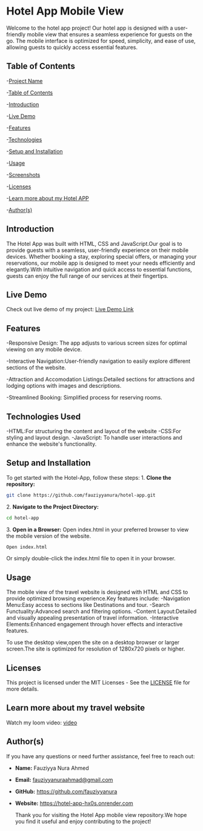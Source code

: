 # Hotel App Mobile View
Welcome to the hotel app project! Our hotel app is designed with a user-friendly mobile view that ensures a seamless experience for guests on the go. The mobile interface is optimized for speed, simplicity, and ease of use, allowing guests to quickly access essential features.


## Table of Contents
-[Project Name](#Project-Name)

-[Table of Contents](#Table-of-Contents)

-[Introduction](#Introduction)

-[Live Demo](#Live-Demo)

-[Features](#Features)

-[Technologies](#Technologies)

-[Setup and Installation](#Setup-and-Installation)

-[Usage](#Usage)

-[Screenshots](#Screenshots)

-[Licenses](#Licenses)

-[Learn more about my Hotel APP](#learn-more-about-my-Hotel-App)

-[Author(s)](#authors)

## Introduction
The Hotel App was built with HTML, CSS and JavaScript.Our goal is to provide guests with a seamless, user-friendly experience on their mobile devices. Whether booking a stay, exploring special offers, or managing your reservations, our mobile app is designed to meet your needs efficiently and elegantly.With intuitive navigation and quick access to essential functions, guests can enjoy the full range of our services at their fingertips.

## Live Demo
Check out live demo of my project: [Live Demo Link](https://travel-website-page.onrender.com)

## Features
-Responsive Design: The app adjusts to various screen sizes for optimal viewing on any mobile device.

-Interactive Navigation:User-friendly navigation to easily explore different sections of the website.

-Attraction and Accomodation Listings:Detailed sections for attractions and lodging options with images and descriptions.
 
-Streamlined Booking: Simplified process for reserving rooms.

## Technologies Used
-HTML:For structuring the content and layout of the website
-CSS:For styling and layout design.
-JavaScript: To handle user interactions and enhance the website's functionality.

## Setup and Installation
To get started with the Hotel-App, follow these steps:
1\. **Clone the repository:**

```sh
git clone https://github.com/fauziyyanura/hotel-app.git

```

2\. **Navigate to the Project Directory:**

```sh
cd hotel-app

```
3\. **Open in a Browser:**
Open index.html in your preferred browser to view the mobile version of the website.

```sh
Open index.html

```
Or simply double-click the index.html file to open it in your browser.

## Usage
The mobile view of the travel website is designed with HTML and CSS to provide optimized browsing experience.Key features include:
-Navigation Menu:Easy access to sections like Destinations and tour.
-Search Functuality:Advanced search and filtering options.
-Content Layout:Detailed and visually appealing presentation of travel information.
-Interactive Elements:Enhanced engagement through hover effects and interactive features.

To use the desktop view,open the site on a desktop browser or larger screen.The site is optimized for resolution of 1280x720 pixels or higher.

## Licenses
This project is licensed under the MIT Licenses - See the [LICENSE](LICENSE) file for more details.

## Learn more about my travel website
Watch my loom video: [video](https://www.loom.com/share/1a0a3c4eb8a649fdb9909f531f756bed?sid=a12a5369-a1c2-41ca-80f2-6b3e38b858dd)

## Author(s)
If you have any questions or need further assistance, feel free to reach out:
- **Name:** Fauziyya Nura Ahmed
- **Email:** fauziyyanuraahmad@gmail.com
- **GitHub:** https://github.com/fauziyyanura
- **Website:** https://hotel-app-hx0s.onrender.com

  Thank you for visiting the Hotel App mobile view repository.We hope you find it useful and enjoy contributing to the project!








